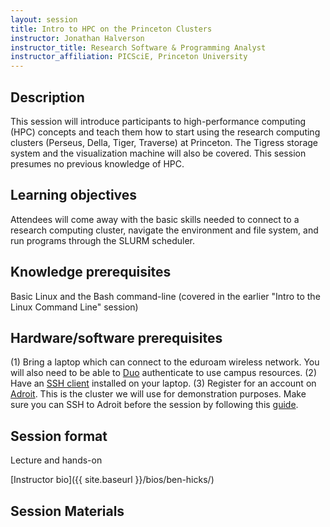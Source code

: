 ```yaml
---
layout: session
title: Intro to HPC on the Princeton Clusters
instructor: Jonathan Halverson
instructor_title: Research Software & Programming Analyst
instructor_affiliation: PICSciE, Princeton University
---
```


## Description ##
This session will introduce participants to high-performance computing (HPC) concepts and teach them how to start using the research computing clusters (Perseus, Della, Tiger, Traverse) at Princeton. The Tigress storage system and the visualization machine will also be covered. This session presumes no previous knowledge of HPC.

## Learning objectives ##
Attendees will come away with the basic skills needed to connect to a research computing cluster, navigate the environment and file system, and run programs through the SLURM scheduler.

## Knowledge prerequisites ##
Basic Linux and the Bash command-line (covered in the earlier "Intro to the Linux Command Line" session)

## Hardware/software prerequisites ##
(1) Bring a laptop which can connect to the eduroam wireless network. You will also need to be able to [Duo](https://princeton.service-now.com/snap?id=kb_article&sys_id=692a27064f9ca20018ddd48e5210c72b) authenticate to use campus resources. (2) Have an [SSH client](https://researchcomputing.princeton.edu/education/training/hardware-and-software-requirements-picscie-workshops) installed on your laptop. (3) Register for an account on [Adroit](https://forms.rc.princeton.edu/registration/). This is the cluster we will use for demonstration purposes. Make sure you can SSH to Adroit before the session by following this [guide](https://researchcomputing.princeton.edu/education/training/hardware-and-software-requirements-picscie-workshops).

## Session format ##
Lecture and hands-on

[Instructor bio]({{ site.baseurl }}/bios/ben-hicks/)

## Session Materials ##

<!--
All presentation materials are [here](https://princetonuniversity.github.io/hpc_beginning_workshop/).
-->
